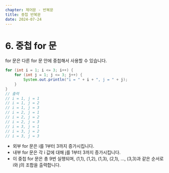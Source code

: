 ```yaml
---
chapter: 제어문 - 반복문
title: 중첩 반복문
date: 2024-07-24
---
```


# 6. 중첩 for 문
for 문은 다른 for 문 안에 중첩해서 사용할 수 있습니다.
```java
for (int i = 1; i <= 3; i++) {
    for (int j = 1; j <= 3; j++) {
        System.out.println("i = " + i + ", j = " + j);
    }
}
// 출력
// i = 1, j = 1
// i = 1, j = 2
// i = 1, j = 3
// i = 2, j = 1
// i = 2, j = 2
// i = 2, j = 3
// i = 3, j = 1
// i = 3, j = 2
// i = 3, j = 3
```
- 외부 for 문은 i를 1부터 3까지 증가시킵니다.
- 내부 for 문은 각 i 값에 대해 j를 1부터 3까지 증가시킵니다.
- 이 중첩 for 문은 총 9번 실행되며, (1,1), (1,2), (1,3), (2,1), ..., (3,3)과 같은 순서로 i와 j의 조합을 출력합니다.